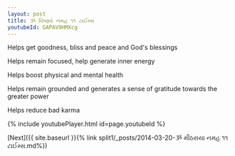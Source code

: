 ```yaml
---
layout: post
title: ૐ વિષ્ણવે નમહ ૧૧ ટાઈમ્સ
youtubeId: GAPAV9HMXcg
---
```

 
 
Helps get goodness, bliss and peace and God's blessings
 
Helps remain focused, help generate inner energy 
 
Helps boost physical and mental health 
 
Helps remain grounded and generates a sense of gratitude towards the greater power 
 
Helps reduce bad karma
 
 
 
 


{% include youtubePlayer.html id=page.youtubeId %}
 
[Next]({{ site.baseurl }}{% link  split1/_posts/2014-03-20-ૐ મીઠરાયા નમહ ૧૧ ટાઈમ્સ.md%})
 
